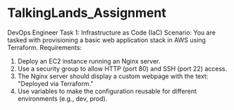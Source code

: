 # TalkingLands_Assignment
DevOps Engineer
Task 1: Infrastructure as Code (IaC)
Scenario:
You are tasked with provisioning a basic web application stack in AWS using Terraform.
Requirements:
1. Deploy an EC2 instance running an Nginx server.
2. Use a security group to allow HTTP (port 80) and SSH (port 22) access.
3. The Nginx server should display a custom webpage with the text: "Deployed via Terraform."
4. Use variables to make the configuration reusable for different environments (e.g., dev, prod).
